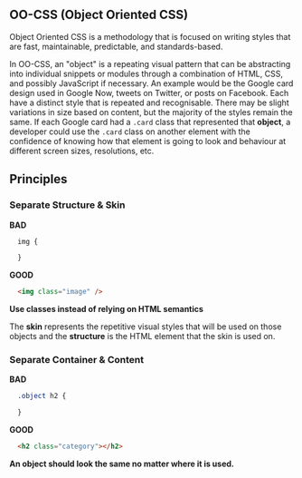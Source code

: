 ## OO-CSS (Object Oriented CSS)

Object Oriented CSS is a methodology that is focused on writing styles that are
fast, maintainable, predictable, and standards-based.

In OO-CSS, an "object" is a repeating visual pattern that can be abstracting
into individual snippets or modules through a combination of HTML, CSS, and
possibly JavaScript if necessary. An example would be the Google card design
used in Google Now, tweets on Twitter, or posts on Facebook. Each have a distinct
style that is repeated and recognisable. There may be slight variations in size
based on content, but the majority of the styles remain the same. If each Google
card had a `.card` class that represented that **object**, a developer could use
the `.card` class on another element with the confidence of knowing how that
element is going to look and behaviour at different screen sizes, resolutions, etc.

## Principles

### Separate Structure & Skin

**BAD**
```css
  img {

  }
```

**GOOD**
```html
  <img class="image" />
```

**Use classes instead of relying on HTML semantics**

The **skin** represents the repetitive visual styles that will be used
on those objects and the **structure** is the HTML element that the skin is used
on.

### Separate Container & Content

**BAD**
```css
  .object h2 {

  }
```

**GOOD**
```html
  <h2 class="category"></h2>
```

**An object should look the same no matter where it is used.**
